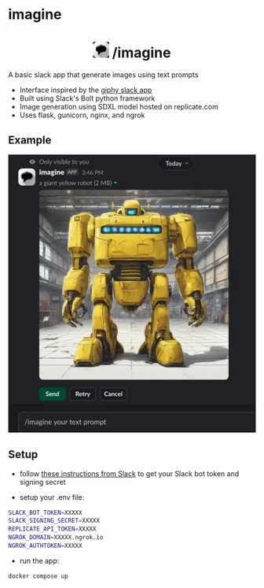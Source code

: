 # imagine
<h1 align="center"><img src="https://raw.githubusercontent.com/richardqhill/imagine/main/docs/static/imagine.webp" alt="imagine logo" width="32"/>   /imagine</h1>

A basic slack app that generate images using text prompts
- Interface inspired by the [giphy slack app](https://slack.com/apps/A0F827J2C-giphy)
- Built using Slack's Bolt python framework
- Image generation using SDXL model hosted on replicate.com
- Uses flask, gunicorn, nginx, and ngrok



## Example

<img src="https://raw.githubusercontent.com/richardqhill/imagine/main/docs/static/example.webp">

## Setup

* follow [these instructions from Slack](https://api.slack.com/tools/bolt-python) to get your Slack bot token and signing secret
 

* setup your .env file:
```bash
SLACK_BOT_TOKEN=XXXXX
SLACK_SIGNING_SECRET=XXXXX
REPLICATE_API_TOKEN=XXXXX
NGROK_DOMAIN=XXXXX.ngrok.io
NGROK_AUTHTOKEN=XXXXX
```

* run the app:
```bash
docker compose up
```